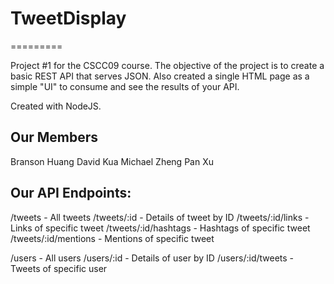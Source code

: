 # TweetDisplay
=========

Project #1 for the CSCC09 course. The objective of the project is to create a basic REST API that serves
JSON. Also created a single HTML page as a simple "UI" to consume and see the results of your API.

Created with NodeJS.

## Our Members

Branson Huang
David Kua
Michael Zheng
Pan Xu


## Our API Endpoints:

/tweets - All tweets
/tweets/:id - Details of tweet by ID
/tweets/:id/links - Links of specific tweet
/tweets/:id/hashtags - Hashtags of specific tweet
/tweets/:id/mentions - Mentions of specific tweet

/users - All users
/users/:id - Details of user by ID
/users/:id/tweets - Tweets of specific user
